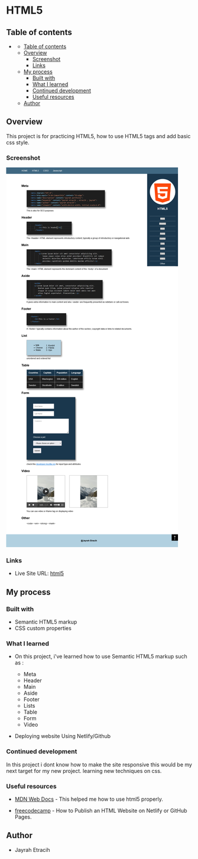 # HTML5

## Table of contents

- [](#)
  - [Table of contents](#table-of-contents)
  - [Overview](#overview)
    - [Screenshot](#screenshot)
    - [Links](#links)
  - [My process](#my-process)
    - [Built with](#built-with)
    - [What I learned](#what-i-learned)
    - [Continued development](#continued-development)
    - [Useful resources](#useful-resources)
  - [Author](#author)

## Overview

This project is for practicing HTML5, how to use HTML5 tags and add basic css style.

### Screenshot

![](https://github.com/Etracih/html5/blob/main/images/screenshot.png?raw=true)

### Links

- Live Site URL: [html5](https://etracih-html5.netlify.app/)

## My process

### Built with

- Semantic HTML5 markup
- CSS custom properties

### What I learned

- On this project, i've learned how to use Semantic HTML5 markup such as :

  - Meta
  - Header
  - Main
  - Aside
  - Footer
  - Lists
  - Table
  - Form
  - Video

- Deploying website Using Netlify/Github

### Continued development

In this project i dont know how to make the site responsive this would be my next target for my new project. learning new techniques on css.

### Useful resources

- [MDN Web Docs](https://developer.mozilla.org/en-US/docs/Glossary/HTML5) - This helped me how to use html5 properly.

- [freecodecamp](https://www.freecodecamp.org/news/publish-your-website-netlify-github/) - How to Publish an HTML Website on Netlify or GitHub Pages.

## Author

- Jayrah Etracih
